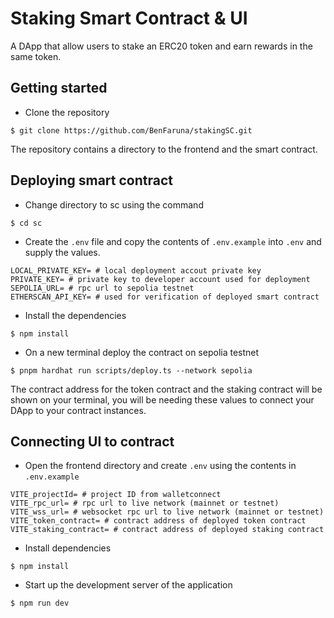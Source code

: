 # Staking Smart Contract & UI
A DApp that allow users to stake an ERC20 token and earn rewards in the same token.

## Getting started
- Clone the repository
```
$ git clone https://github.com/BenFaruna/stakingSC.git
```
The repository contains a directory to the frontend and the smart contract.

## Deploying smart contract
- Change directory to sc using the command
```
$ cd sc
```

- Create the `.env` file and copy the contents of `.env.example` into `.env` and supply the values.
```
LOCAL_PRIVATE_KEY= # local deployment accout private key
PRIVATE_KEY= # private key to developer account used for deployment
SEPOLIA_URL= # rpc url to sepolia testnet
ETHERSCAN_API_KEY= # used for verification of deployed smart contract
```

- Install the dependencies
```
$ npm install
```

- On a new terminal deploy the contract on sepolia testnet
```
$ pnpm hardhat run scripts/deploy.ts --network sepolia
```

The contract address for the token contract and the staking contract will be shown on your terminal, you will be needing these values to connect your DApp to your contract instances.


## Connecting UI to contract
- Open the frontend directory and create `.env` using the contents in `.env.example`
```
VITE_projectId= # project ID from walletconnect
VITE_rpc_url= # rpc url to live network (mainnet or testnet)
VITE_wss_url= # websocket rpc url to live network (mainnet or testnet)
VITE_token_contract= # contract address of deployed token contract
VITE_staking_contract= # contract address of deployed staking contract
```

- Install dependencies
```
$ npm install
```

- Start up the development server of the application
```
$ npm run dev
```